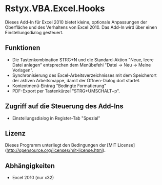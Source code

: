 Rstyx.VBA.Excel.Hooks
=====================

Dieses Add-In für Excel 2010 bietet kleine, optionale Anpassungen der Oberfläche und des 
Verhaltens von Excel 2010. Das Add-In wird über einen Einstellungsdialog gesteuert.


Funktionen
----------
 - Die Tastenkombination STRG+N und die Standard-Aktion "Neue, leere Datei anlegen"
   entsprechen dem Menübefehl "Datei -> Neu -> Meine Vorlagen".
 - Synchronisierung des Excel-Arbeitsverzeichnisses mit dem Speicherort
   der aktiven Arbeitsmappe, damit der Öffnen-Dialog dort startet.
 - Kontextmenü-Eintrag "Bedingte Formatierung"
 - PDF-Export per Tastenkürzel "STRG+UMSCHALT+p".

Zugriff auf die Steuerung des Add-Ins
---------------------------------------
 - Einstellungsdialog in Register-Tab "Spezial"

Lizenz
-------
 Dieses Programm unterliegt den Bedingungen der [MIT License] (http://opensource.org/licenses/mit-license.html).

Abhängigkeiten
--------------
 - Excel 2010 (nur x32)
